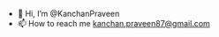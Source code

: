 - 👋 Hi, I’m @KanchanPraveen
- 📫 How to reach me kanchan.praveen87@gmail.com

<!---
KanchanPraveen/KanchanPraveen is a ✨ special ✨ repository because its `README.md` (this file) appears on your GitHub profile.
You can click the Preview link to take a look at your changes.
--->
